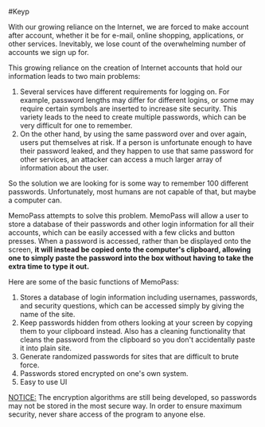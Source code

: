 #Keyp

With our growing reliance on the Internet, we are forced to make account after account, whether it be for e-mail, online shopping, applications, or other services. Inevitably, we lose count of the overwhelming number of accounts we sign up for.

This growing reliance on the creation of Internet accounts that hold our information leads to two main problems:
1. Several services have different requirements for logging on. For example, password lengths may differ for different logins, or some may require certain symbols are inserted to increase site security. This variety leads to the need to create multiple passwords, which can be very difficult for one to remember.
2. On the other hand, by using the same password over and over again, users put themselves at risk. If a person is unfortunate enough to have their password leaked, and they happen to use that same password for other services, an attacker can access a much larger array of information about the user.

So the solution we are looking for is some way to remember 100 different passwords. Unfortunately, most humans are not capable of that, but maybe a computer can.

MemoPass attempts to solve this problem. MemoPass will allow a user to store a database of their passwords and other login information for all their accounts, which can be easily accessed with a few clicks and button presses. When a password is accessed, rather than be displayed onto the screen, <b>it will instead be copied onto the computer's clipboard, allowing one to simply paste the password into the box without having to take the extra time to type it out.</b>

Here are some of the basic functions of MemoPass:
1. Stores a database of login information including usernames, passwords, and security questions, which can be accessed simply by giving the name of the site.
2. Keep passwords hidden from others looking at your screen by copying them to your clipboard instead. Also has a cleaning functionality that cleans the password from the clipboard so you don't accidentally paste it into plain site.
3. Generate randomized passwords for sites that are difficult to brute force.
4. Passwords stored encrypted on one's own system.
5. Easy to use UI

<u>NOTICE:</u> The encryption algorithms are still being developed, so passwords may not be stored in the most secure way. In order to ensure maximum security, never share access of the program to anyone else.
